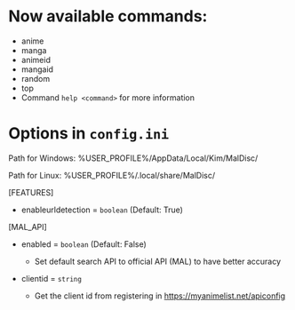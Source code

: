 # Now available commands:
  - anime
  - manga
  - animeid
  - mangaid
  - random
  - top
  - Command `help <command>` for more information


# Options in `config.ini`
Path for Windows: %USER_PROFILE%/AppData/Local/Kim/MalDisc/

Path for Linux: %USER_PROFILE%/.local/share/MalDisc/

[FEATURES]
- enableurldetection = `boolean` (Default: True)

[MAL_API]
- enabled = `boolean` (Default: False)
  - Set default search API to official API (MAL) to have better accuracy

- clientid = `string`
  - Get the client id from registering in https://myanimelist.net/apiconfig